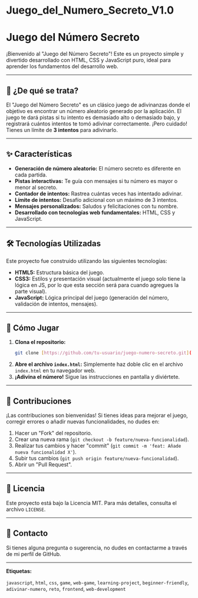 # Juego_del_Numero_Secreto_V1.0

# Juego del Número Secreto

¡Bienvenido al "Juego del Número Secreto"! Este es un proyecto simple y divertido desarrollado con HTML, CSS y JavaScript puro, ideal para aprender los fundamentos del desarrollo web.

---

## 🎯 ¿De qué se trata?

El "Juego del Número Secreto" es un clásico juego de adivinanzas donde el objetivo es encontrar un número aleatorio generado por la aplicación. El juego te dará pistas si tu intento es demasiado alto o demasiado bajo, y registrará cuántos intentos te tomó adivinar correctamente. ¡Pero cuidado! Tienes un límite de **3 intentos** para adivinarlo.

---

## ✨ Características

* **Generación de número aleatorio:** El número secreto es diferente en cada partida.
* **Pistas interactivas:** Te guía con mensajes si tu número es mayor o menor al secreto.
* **Contador de intentos:** Rastrea cuántas veces has intentado adivinar.
* **Límite de intentos:** Desafío adicional con un máximo de 3 intentos.
* **Mensajes personalizados:** Saludos y felicitaciones con tu nombre.
* **Desarrollado con tecnologías web fundamentales:** HTML, CSS y JavaScript.

---

## 🛠️ Tecnologías Utilizadas

Este proyecto fue construido utilizando las siguientes tecnologías:

* **HTML5:** Estructura básica del juego.
* **CSS3:** Estilos y presentación visual (actualmente el juego solo tiene la lógica en JS, por lo que esta sección será para cuando agregues la parte visual).
* **JavaScript:** Lógica principal del juego (generación del número, validación de intentos, mensajes).

---

## 🚀 Cómo Jugar

1.  **Clona el repositorio:**
    ```bash
    git clone [https://github.com/tu-usuario/juego-numero-secreto.git](https://github.com/tu-usuario/juego-numero-secreto.git)
    ```
2.  **Abre el archivo `index.html`:** Simplemente haz doble clic en el archivo `index.html` en tu navegador web.
3.  **¡Adivina el número!** Sigue las instrucciones en pantalla y diviértete.

---

## 🤝 Contribuciones

¡Las contribuciones son bienvenidas! Si tienes ideas para mejorar el juego, corregir errores o añadir nuevas funcionalidades, no dudes en:

1.  Hacer un "Fork" del repositorio.
2.  Crear una nueva rama (`git checkout -b feature/nueva-funcionalidad`).
3.  Realizar tus cambios y hacer "commit" (`git commit -m 'feat: Añade nueva funcionalidad X'`).
4.  Subir tus cambios (`git push origin feature/nueva-funcionalidad`).
5.  Abrir un "Pull Request".

---

## 📄 Licencia

Este proyecto está bajo la Licencia MIT. Para más detalles, consulta el archivo `LICENSE`.

---

## 📧 Contacto

Si tienes alguna pregunta o sugerencia, no dudes en contactarme a través de mi perfil de GitHub.

---

**Etiquetas:**

`javascript`, `html`, `css`, `game`, `web-game`, `learning-project`, `beginner-friendly`, `adivinar-numero`, `reto`, `frontend`, `web-development`
